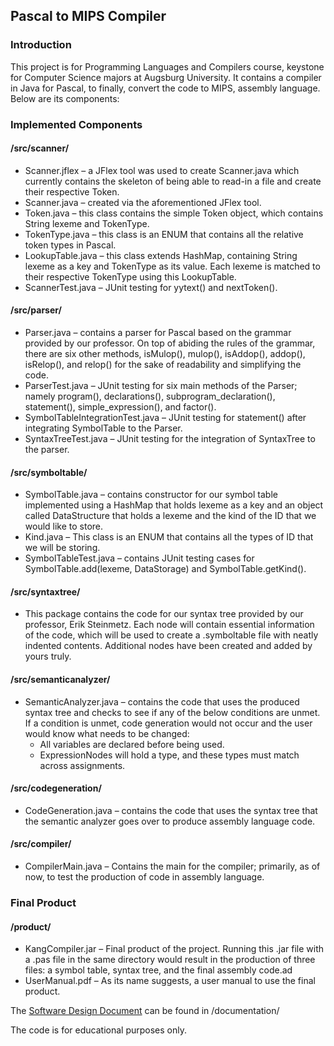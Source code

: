## Pascal to MIPS Compiler

### Introduction
This project is for Programming Languages and Compilers course, keystone for Computer Science majors at Augsburg University. It contains a compiler in Java for Pascal, to finally, convert the code to MIPS, assembly language. Below are its components:

### Implemented Components
#### /src/scanner/
- Scanner.jflex – a JFlex tool was used to create Scanner.java which currently contains the skeleton of being able to read-in a file and create their respective Token.
- Scanner.java – created via the aforementioned JFlex tool.
- Token.java – this class contains the simple Token object, which contains String lexeme and TokenType.
- TokenType.java – this class is an ENUM that contains all the relative token types in Pascal.
- LookupTable.java – this class extends HashMap, containing String lexeme as a key and TokenType as its value. Each lexeme is matched to their respective TokenType using this LookupTable.
- ScannerTest.java – JUnit testing for yytext() and nextToken().

#### /src/parser/
- Parser.java – contains a parser for Pascal based on the grammar provided by our professor. On top of abiding the rules of the grammar, there are six other methods, isMulop(), mulop(), isAddop(), addop(), isRelop(), and relop() for the sake of readability and simplifying the code.
- ParserTest.java – JUnit testing for six main methods of the Parser; namely program(), declarations(), subprogram_declaration(), statement(), simple_expression(), and factor().
- SymbolTableIntegrationTest.java – JUnit testing for statement() after integrating SymbolTable to the Parser.
- SyntaxTreeTest.java – JUnit testing for the integration of SyntaxTree to the parser.

#### /src/symboltable/
- SymbolTable.java – contains constructor for our symbol table implemented using a HashMap that holds lexeme as a key and an object called DataStructure that holds a lexeme and the kind of the ID that we would like to store.
- Kind.java – This class is an ENUM that contains all the types of ID that we will be storing.
- SymbolTableTest.java – contains JUnit testing cases for SymbolTable.add(lexeme, DataStorage) and SymbolTable.getKind().

#### /src/syntaxtree/
- This package contains the code for our syntax tree provided by our professor, Erik Steinmetz. Each node will contain essential information of the code, which will be used to create a .symboltable file with neatly indented contents. Additional nodes have been created and added by yours truly.

#### /src/semanticanalyzer/
- SemanticAnalyzer.java – contains the code that uses the produced syntax tree and checks to see if any of the below conditions are unmet. If a condition is unmet, code generation would not occur and the user would know what needs to be changed:
  - All variables are declared before being used.
  - ExpressionNodes will hold a type, and these types must match across assignments.

#### /src/codegeneration/
- CodeGeneration.java – contains the code that uses the syntax tree that the semantic analyzer goes over to produce assembly language code.

#### /src/compiler/
- CompilerMain.java – Contains the main for the compiler; primarily, as of now, to test the production of code in assembly language.

### Final Product
#### /product/
- KangCompiler.jar – Final product of the project. Running this .jar file with a .pas file in the same directory would result in the production of three files: a symbol table, syntax tree, and the final assembly code.ad
- UserManual.pdf – As its name suggests, a user manual to use the final product.

The [Software Design Document](https://github.com/inverseTrig/compiler/blob/master/documentation/SDD.pdf) can be found in /documentation/

The code is for educational purposes only.
